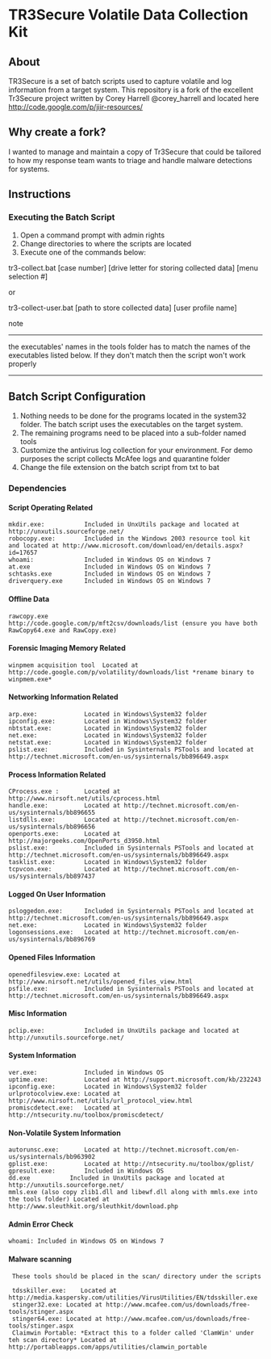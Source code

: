 # TR3Secure Volatile Data Collection Kit

## About
TR3Secure is a set of batch scripts used to capture volatile and log information from a target system.  This repository is a fork of the excellent Tr3Secure project written by Corey Harrell @corey_harrell
and located here http://code.google.com/p/jiir-resources/

## Why create a fork?
I wanted to manage and maintain a copy of Tr3Secure that could be tailored to how my response team wants to triage and handle malware detections for systems.


## Instructions

### Executing the Batch Script

1. Open a command prompt with admin rights
2. Change directories to where the scripts are located
3. Execute one of the commands below:

tr3-collect.bat [case number] [drive letter for storing collected data] [menu selection #]

or

tr3-collect-user.bat [path to store collected data] [user profile name]

note 
******
the executables' names in the tools folder has to match the names of the executables listed below. If they don't match then the script won't work properly
******


Batch Script Configuration
--------------------------

1. Nothing needs to be done for the programs located in the system32 folder. The batch script uses the executables on the target system.
2. The remaining programs need to be placed into a sub-folder named tools
3. Customize the antivirus log collection for your environment. For demo purposes the script collects McAfee logs and quarantine folder
3. Change the file extension on the batch script from txt to bat


### Dependencies


#### Script Operating Related
	mkdir.exe:           Included in UnxUtils package and located at http://unxutils.sourceforge.net/
	robocopy.exe:        Included in the Windows 2003 resource tool kit and located at http://www.microsoft.com/download/en/details.aspx?id=17657
	whoami: 			 Included in Windows OS on Windows 7
	at.exe               Included in Windows OS on Windows 7
	schtasks.exe         Included in Windows OS on Windows 7
	driverquery.exe      Included in Windows OS on Windows 7
	
#### Offline Data
	rawcopy.exe 			http://code.google.com/p/mft2csv/downloads/list (ensure you have both RawCopy64.exe and RawCopy.exe)
	
#### Forensic Imaging Memory Related
	winpmem acquisition tool  Located at http://code.google.com/p/volatility/downloads/list *rename binary to winpmem.exe*
	
#### Networking Information Related
	arp.exe:             Located in Windows\System32 folder
	ipconfig.exe:        Located in Windows\System32 folder
	nbtstat.exe:         Located in Windows\System32 folder
	net.exe:             Located in Windows\System32 folder
	netstat.exe:         Located in Windows\System32 folder
	pslist.exe:          Included in Sysinternals PSTools and located at http://technet.microsoft.com/en-us/sysinternals/bb896649.aspx
	
#### Process Information Related
	CProcess.exe :       Located at http://www.nirsoft.net/utils/cprocess.html
	handle.exe:          Located at http://technet.microsoft.com/en-us/sysinternals/bb896655
	listdlls.exe:        Located at http://technet.microsoft.com/en-us/sysinternals/bb896656
	openports.exe:       Located at http://majorgeeks.com/OpenPorts_d3950.html
	pslist.exe:          Included in Sysinternals PSTools and located at http://technet.microsoft.com/en-us/sysinternals/bb896649.aspx
	tasklist.exe:        Located in Windows\System32 folder
	tcpvcon.exe:         Located at http://technet.microsoft.com/en-us/sysinternals/bb897437
	
#### Logged On User Information
	psloggedon.exe:      Included in Sysinternals PSTools and located at http://technet.microsoft.com/en-us/sysinternals/bb896649.aspx
	net.exe:             Located in Windows\System32 folder
	logonsessions.exe:   Located at http://technet.microsoft.com/en-us/sysinternals/bb896769

#### Opened Files Information
	openedfilesview.exe: Located at http://www.nirsoft.net/utils/opened_files_view.html
	psfile.exe:          Included in Sysinternals PSTools and located at http://technet.microsoft.com/en-us/sysinternals/bb896649.aspx

#### Misc Information
	pclip.exe:           Included in UnxUtils package and located at http://unxutils.sourceforge.net/

#### System Information
	ver.exe:             Included in Windows OS
	uptime.exe:          Located at http://support.microsoft.com/kb/232243
	ipconfig.exe:        Located in Windows\System32 folder
	urlprotocolview.exe: Located at http://www.nirsoft.net/utils/url_protocol_view.html
	promiscdetect.exe:   Located at http://ntsecurity.nu/toolbox/promiscdetect/
	
#### Non-Volatile System Information
	autorunsc.exe:       Located at http://technet.microsoft.com/en-us/sysinternals/bb963902
	gplist.exe:          Located at http://ntsecurity.nu/toolbox/gplist/
	gpresult.exe:        Included in Windows OS
	dd.exe		     Included in UnxUtils package and located at http://unxutils.sourceforge.net/
	mmls.exe (also copy zlib1.dll and libewf.dll along with mmls.exe into the tools folder) Located at http://www.sleuthkit.org/sleuthkit/download.php

#### Admin Error Check
	whoami: Included in Windows OS on Windows 7
	
#### Malware scanning
     These tools should be placed in the scan/ directory under the scripts

     tdsskiller.exe:	Located at http://media.kaspersky.com/utilities/VirusUtilities/EN/tdsskiller.exe
     stinger32.exe:	Located at http://www.mcafee.com/us/downloads/free-tools/stinger.aspx
     stinger64.exe:	Located at http://www.mcafee.com/us/downloads/free-tools/stinger.aspx
     Claimwin Portable:	*Extract this to a folder called 'ClamWin' under teh scan directory* Located at http://portableapps.com/apps/utilities/clamwin_portable     
